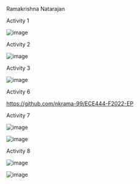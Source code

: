 Ramakrishna Natarajan

Activity 1

![image](https://user-images.githubusercontent.com/55057578/190285520-f01440e0-7070-4f25-9584-f8a92b6adff1.png)


Activity 2

![image](https://user-images.githubusercontent.com/55057578/190286204-ff4b2cfb-c8f6-4ffa-809d-d07551d499a3.png)


Activity 3

![image](https://user-images.githubusercontent.com/55057578/190287484-b0bf73fa-7017-4c5e-9aef-12c3a4dc44d7.png)


Activity 6

https://github.com/nkrama-99/ECE444-F2022-EP


Activity 7

![image](https://user-images.githubusercontent.com/55057578/190298370-6c482e98-731b-445f-9ce0-15eae34fdd41.png)

![image](https://user-images.githubusercontent.com/55057578/190298425-19f13504-545d-40c7-8d65-a8b824ba269d.png)


Activity 8

![image](https://user-images.githubusercontent.com/55057578/190300231-e306a2b6-73a0-4de4-b27b-fe86800c15df.png)

![image](https://user-images.githubusercontent.com/55057578/190300270-da188b56-38a9-4567-a0ab-a9dc27f23245.png)


